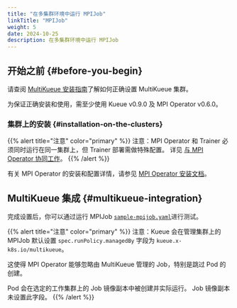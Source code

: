 ```yaml
---
title: "在多集群环境中运行 MPIJob"
linkTitle: "MPIJob"
weight: 5
date: 2024-10-25
description: 在多集群环境中运行 MPIJob
---
```


## 开始之前 {#before-you-begin}

请查阅 [MultiKueue 安装指南](/zh-CN/docs/tasks/manage/setup_multikueue)了解如何正确设置 MultiKueue 集群。

为保证正确安装和使用，需至少使用 Kueue v0.9.0 及 MPI Operator v0.6.0。

### 集群上的安装 {#installation-on-the-clusters}

{{% alert title="注意" color="primary" %}}
注意：MPI Operator 和 Trainer 必须同时运行在同一集群上，但 Trainer 部署需做特殊配置。
详见 [与 MPI Operator 协同工作](/zh-CN/docs/tasks/run/multikueue/kubeflow#working-alongside-mpi-operator)。
{{% /alert %}}

有关 MPI Operator 的安装和配置详情，请参见 [MPI Operator 安装文档](https://www.kubeflow.org/docs/components/training/user-guides/mpi/#installation)。

## MultiKueue 集成 {#multikueue-integration}

完成设置后，你可以通过运行 MPIJob [`sample-mpijob.yaml`](/zh-CN/docs/tasks/run/kubeflow/mpijobs/#sample-mpijob)进行测试。

{{% alert title="注意" color="primary" %}}
注意：Kueue 会在管理集群上的 MPIJob 默认设置 `spec.runPolicy.managedBy` 字段为 `kueue.x-k8s.io/multikueue`。

这使得 MPI Operator 能够忽略由 MultiKueue 管理的 Job，特别是跳过 Pod 的创建。

Pod 会在选定的工作集群上的 Job 镜像副本中被创建并实际运行。
Job 镜像副本未设置此字段。
{{% /alert %}}